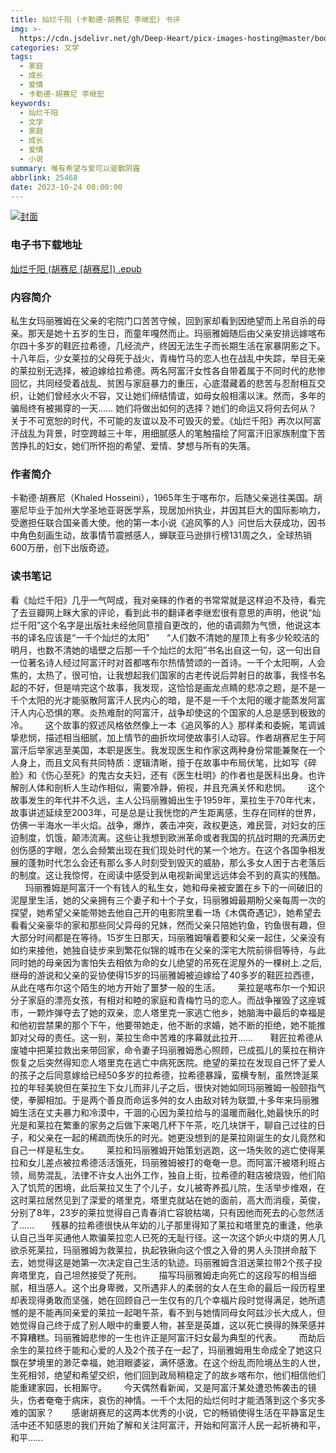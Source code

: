 ```yaml
---
title: 灿烂千阳 (卡勒德·胡赛尼 李继宏) 书评
img: >-
  https://cdn.jsdelivr.net/gh/Deep-Heart/picx-images-hosting@master/boomments/灿烂千阳.38ffkg82s920.webp
categories: 文学
tags:
  - 家庭
  - 成长
  - 爱情
  - 卡勒德·胡赛尼 李继宏
keywords:
  - 灿烂千阳
  - 文学
  - 家庭
  - 成长
  - 爱情
  - 小说
summary: 唯有希望与爱可以驱散阴霾
abbrlink: 25468
date: 2023-10-24 00:00:00
---
```


[![封面](https://cdn.jsdelivr.net/gh/Deep-Heart/picx-images-hosting@master/boomments/灿烂千阳.38ffkg82s920.webp)]()
### 电子书下载地址
[灿烂千阳 (胡赛尼 [胡赛尼]) .epub](https://url57.ctfile.com/f/23765157-960584757-a3c7da?p=9554)

### 内容简介
私生女玛丽雅姆在父亲的宅院门口苦苦守候，回到家却看到因绝望而上吊自杀的母亲。那天是她十五岁的生日，而童年嘎然而止。玛丽雅姆随后由父亲安排远嫁喀布尔四十多岁的鞋匠拉希德，几经流产，终因无法生子而长期生活在家暴阴影之下。    十八年后，少女莱拉的父母死于战火，青梅竹马的恋人也在战乱中失踪，举目无亲的莱拉别无选择，被迫嫁给拉希德。两名阿富汗女性各自带着属于不同时代的悲惨回忆，共同经受着战乱、贫困与家庭暴力的重压，心底潜藏着的悲苦与忍耐相互交织，让她们曾经水火不容，又让她们缔结情谊，如母女般相濡以沫。然而，多年的骗局终有被揭穿的一天……    她们将做出如何的选择？她们的命运又将何去何从？    关于不可宽恕的时代，不可能的友谊以及不可毁灭的爱。《灿烂千阳》再次以阿富汗战乱为背景，时空跨越三十年，用细腻感人的笔触描绘了阿富汗旧家族制度下苦苦挣扎的妇女，她们所怀抱的希望、爱情、梦想与所有的失落。

### 作者简介
卡勒德·胡赛尼（Khaled Hosseini），1965年生于喀布尔，后随父亲逃往美国。胡塞尼毕业于加州大学圣地亚哥医学系，现居加州执业，并因其巨大的国际影响力，受邀担任联合国亲善大使。他的第一本小说《追风筝的人》问世后大获成功，因书中角色刻画生动，故事情节震撼感人，蝉联亚马逊排行榜131周之久，全球热销600万册，创下出版奇迹。

### 读书笔记
看《灿烂千阳》几乎一气呵成，我对亲睐的作者的书常常就是这样迫不及待，看完了去豆瓣网上眯大家的评论，看到此书的翻译者李继宏很有意思的声明，他说“灿烂千阳”这个名字是出版社未经他同意擅自更改的，他的语调颇为气愤，他说这本书的译名应该是“一千个灿烂的太阳”
 
    “人们数不清她的屋顶上有多少轮皎洁的明月，也数不清她的墙壁之后那一千个灿烂的太阳”书名出自这一句，这一句出自一位著名诗人经过阿富汗时对首都喀布尔热情赞颂的一首诗。一千个太阳啊，人会焦的，太热了，很可怕，让我想起我们国家的古老传说后羿射日的故事，我怪书名起的不好，但是啃完这个故事，我发现，这恰恰是画龙点睛的悲凉之题，是不是一千个太阳的光才能驱散阿富汗人民内心的暗，是不是一千个太阳的暖才能蒸发阿富汗人内心恐惧的寒。炎热难耐的阿富汗，战争却使这的个国家的人总是感到极致的冷。
 
    这个故事的叙述风格依然像上一本《追风筝的人》那样柔和委婉，笔调诚挚悲悯，描述相当细腻，加上情节的曲折坎坷使故事引人动容。作者胡赛尼生于阿富汗后举家逃至美国，本职是医生。我发现医生和作家这两种身份常能兼聚在一个人身上，而且文风有共同特质：逻辑清晰，擅于在故事中布局伏笔，比如写《碎脸》和《伤心至死》的鬼古女夫妇，还有《医生杜明》的作者也是医科出身。也许解剖人体和剖析人生动作相似，需要冷静，俯视，并且充满关怀和悲悯。
 
    这个故事发生的年代并不久远，主人公玛丽雅姆出生于1959年，莱拉生于70年代末，故事讲述延续至2003年，可是总是让我恍惚的产生距离感，生存在同样的世界，仿佛一半海水一半火焰。战争，爆炸，袭击冲突，政权更迭，难民营，对妇女的压迫制度，饥饿，颠沛流离。这些让我想到欧洲革命或者我国的抗战时期的充满历史创伤感的字眼，怎么会频繁出现在我们现处时代的某一个地方。在这个各国争相发展的蓬勃时代怎么会还有那么多人时刻受到毁灭的威胁，那么多女人困于古老落后的制度。这让我惊愕，在阅读中感受到从电视新闻里远远体会不到的真实的残酷。
 
    玛丽雅姆是阿富汗一个有钱人的私生女，她和母亲被安置在乡下的一间破旧的泥屋里生活，她的父亲拥有三个妻子和十个子女，玛丽雅姆最期盼父亲每周一次的探望，她希望父亲能带她去他自己开的电影院里看一场《木偶奇遇记》，她希望去看看父亲豪华的家和那些同父异母的兄妹，然而父亲只陪她钓鱼，钓鱼很有趣，但大部分时间都是在等待。15岁生日那天，玛丽雅姆嚷着要和父亲一起住，父亲没有如约来接他，她独自徒步来到繁花似锦的城市在父亲的深宅大院前徘徊等待，与此同时她的母亲因为害怕失去相依为命的女儿绝望的吊死在泥屋外的一棵树上.之后,继母的游说和父亲的妥协使得15岁的玛丽雅姆被迫嫁给了40多岁的鞋匠拉西德，从此在喀布尔这个陌生的地方开始了噩梦一般的生活。
 
    莱拉是喀布尔一个知识分子家庭的漂亮女孩，有相对和睦的家庭和青梅竹马的恋人。而战争摧毁了这座城市，一颗炸弹夺去了她的双亲，恋人塔里克一家逃亡他乡，她脑海中最后的幸福是和他初尝禁果的那个下午，他要带她走，他不断的求婚，她不断的拒绝，她不能推卸对父母的责任。这一别，莱拉生命中苦难的序幕就此拉开……
 
    鞋匠拉希德从废墟中把莱拉救出来带回家，命令妻子玛丽雅姆悉心照顾，已成孤儿的莱拉在稍许恢复之后突然得知恋人塔里克在逃亡中病死医院。绝望的莱拉在发现自己怀了爱人的孩子之后同意嫁给已经50多岁的拉希德，拉希德暴躁，蛮横专制，虽然馋涎莱拉的年轻美貌但在莱拉生下女儿而非儿子之后，很快对她如同玛丽雅姆一般颐指气使，拳脚相加。于是两个善良而命运多舛的女人由敌对转为联盟,十多年来玛丽雅姆生活在丈夫暴力和冷漠中，干涸的心因为莱拉给与的温暖而融化,她最快乐的时光是和莱拉在繁重的家务之后做下来喝几杯下午茶，吃几块饼干，聊自己过往的日子，和父亲在一起的稀疏而快乐的时光。她更没想到的是莱拉刚诞生的女儿竟然和自己一样是私生女。
 
    莱拉和玛丽雅姆开始策划逃跑，这一场失败的逃亡使得莱拉和女儿差点被拉希德活活饿死，玛丽雅姆被打的奄奄一息。而阿富汗被塔利班占领，局势混乱，法律不许女人出外工作，独自上街，拉希德的鞋店被烧毁，他们陷入了饥荒的困境，此后莱拉又生了个儿子，女儿被寄养孤儿院，生活举步维艰，在这时莱拉居然见到了深爱的塔里克，塔里克就站在她的面前，高大而消瘦，英俊，分别了8年，23岁的莱拉觉得自己青春消亡容貌枯竭，只有因他而死去的心忽然活了……
 
    残暴的拉希德很快从年幼的儿子那里得知了莱拉和塔里克的重逢，他承认自己当年买通他人欺骗莱拉恋人已死的无耻行径。这一次这个妒火中烧的男人几欲杀死莱拉，玛丽雅姆为救莱拉，执起铁锹向这个恨之入骨的男人头顶拼命敲下去，她觉得这是她第一次决定自己生活的轨迹。玛丽雅姆含泪送莱拉带2个孩子投奔塔里克，自己坦然接受了死刑。
 
    描写玛丽雅姆走向死亡的这段写的相当细腻，相当感人。这个出身卑微，又所遇非人的柔弱的女人在生命的最后一段历程里却表现得勇敢而坚强，她在回顾自己一生仅有的几个幸福片段时觉得满足，她所遗憾的是不能再同亲爱的莱拉一起喝午茶，看不到与她情同母女阿兹沙长大成人，但她觉得自己终于成了别人眼中的重要人物，甚至是英雄，这以死亡换得的殊荣感并不算糟糕。玛丽雅姆悲惨的一生也许正是阿富汗妇女最为典型的代表。
 
    而劫后余生的莱拉终于能和心爱的人及2个孩子在一起了，玛丽雅姆用生命成全了她这只飘在梦境里的渺茫幸福，她泪眼婆娑，满怀感激。在这个纷乱而险境丛生的人世，生死相邻，绝望和希望交织，他们回到政局稍稳定了的故乡喀布尔，他们相信他们能重建家园，长相厮守。
 
    今天偶然看新闻，又是阿富汗某处遭恐怖袭击的镜头，伤者奄奄于病床，哀伤的神情。一千个太阳的灿烂何时才能洒落到这个多灾多难的国家？
 
    感谢胡赛尼的这两本优秀的小说，它的畅销使得生活在平静富足生活中还不知感恩的我们开始了解和关注阿富汗，开始和阿富汗人民一起祈祷和平，和平……
